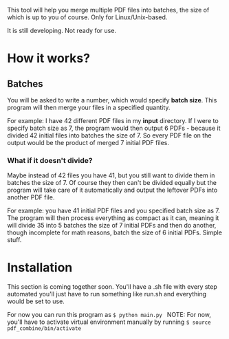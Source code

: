 This tool will help you merge multiple PDF files into batches, the size of which is up to you of course. Only for Linux/Unix-based.

It is still developing. Not ready for use.

# How it works?
## Batches
You will be asked to write a number, which would specify **batch size**. This program will then merge your files in a specified quantity.

For example: I have 42 different PDF files in my **input** directory. If I were to specify batch size as 7, the program would then output 6 PDFs - because it divided 42 initial files into batches the size of 7. So every PDF file on the output would be the product of merged 7 initial PDF files.

### What if it doesn't divide?
Maybe instead of 42 files you have 41, but you still want to divide them in batches the size of 7. Of course they then can't be divided equally but the program will take care of it automatically and output the leftover PDFs into another PDF file. 

For example: you have 41 initial PDF files and you specified batch size as 7. The program will then process everything as compact as it can, meaning it will divide 35 into 5 batches the size of 7 initial PDFs and then do another, though incomplete for math reasons, batch the size of 6 initial PDFs. Simple stuff.

# Installation
This section is coming together soon. You'll have a .sh file with every step automated you'll just have to run something like run.sh and everything would be set to use. 

For now you can run this program as `$ python main.py `
NOTE: For now, you'll have to activate virtual environment manually by running `$ source pdf_combine/bin/activate`
